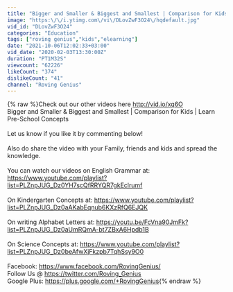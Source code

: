 ```yaml
---
title: "Bigger and Smaller & Biggest and Smallest | Comparison for Kids | Learn Pre-School Concepts"
image: "https:\/\/i.ytimg.com\/vi\/DLovZwF3O24\/hqdefault.jpg"
vid_id: "DLovZwF3O24"
categories: "Education"
tags: ["roving genius","kids","elearning"]
date: "2021-10-06T12:02:33+03:00"
vid_date: "2020-02-03T13:30:00Z"
duration: "PT1M32S"
viewcount: "62226"
likeCount: "374"
dislikeCount: "41"
channel: "Roving Genius"
---
```

{% raw %}Check out our other videos here <a rel="nofollow" target="blank" href="http://vid.io/xq6O">http://vid.io/xq6O</a><br />Bigger and Smaller &amp; Biggest and Smallest | Comparison for Kids | Learn Pre-School Concepts<br /><br />Let us know if you like it by commenting below!<br /><br />Also do share the video with your Family, friends and kids and spread the knowledge.<br /><br />You can watch our videos on English Grammar at: <a rel="nofollow" target="blank" href="https://www.youtube.com/playlist?list=PLZnpJUG_Dz0YH7scQfRRYQR7gkEclrumf">https://www.youtube.com/playlist?list=PLZnpJUG_Dz0YH7scQfRRYQR7gkEclrumf</a><br /><br />On Kindergarten Concepts at: <a rel="nofollow" target="blank" href="https://www.youtube.com/playlist?list=PLZnpJUG_Dz0aAKabEqnub6KXzRfQ6EJQK">https://www.youtube.com/playlist?list=PLZnpJUG_Dz0aAKabEqnub6KXzRfQ6EJQK</a><br /><br />On writing Alphabet Letters at: <a rel="nofollow" target="blank" href="https://youtu.be/FcVna90JmFk?list=PLZnpJUG_Dz0aUmRQmA-bt7ZBxA6Hpdb1B">https://youtu.be/FcVna90JmFk?list=PLZnpJUG_Dz0aUmRQmA-bt7ZBxA6Hpdb1B</a><br /><br />On Science Concepts at: <a rel="nofollow" target="blank" href="https://www.youtube.com/playlist?list=PLZnpJUG_Dz0beAfwXjFkzpb7TqhSsy9O0">https://www.youtube.com/playlist?list=PLZnpJUG_Dz0beAfwXjFkzpb7TqhSsy9O0</a><br /><br />Facebook: <a rel="nofollow" target="blank" href="https://www.facebook.com/RovingGenius/">https://www.facebook.com/RovingGenius/</a><br />Follow Us @ <a rel="nofollow" target="blank" href="https://twitter.com/Roving_Genius">https://twitter.com/Roving_Genius</a><br />Google Plus: <a rel="nofollow" target="blank" href="https://plus.google.com/+RovingGenius">https://plus.google.com/+RovingGenius</a>{% endraw %}
